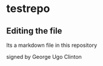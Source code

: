 # testrepo

## Editing the file

Its a markdown file in this repository

signed by George Ugo Clinton

